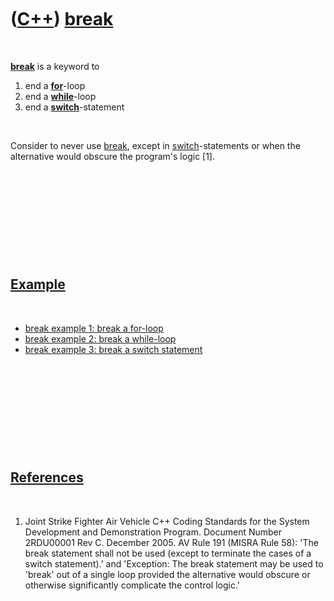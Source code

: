



 

 

 

 

 

([C++](Cpp.htm)) [break](CppBreak.htm)
======================================

 

**[break](CppBreak.htm)** is a keyword to

1.  end a **[for](CppFor.htm)**-loop
2.  end a **[while](CppWhile.htm)**-loop
3.  end a **[switch](CppSwitch.htm)**-statement

 

Consider to never use [break](CppBreak.htm), except in
[switch](CppSwitch.htm)-statements or when the alternative would obscure
the program's logic \[1\].

 

 

 

 

 

[Example](CppExample.htm)
-------------------------

 

-   [break example 1: break a for-loop](CppBreakExample1.htm)
-   [break example 2: break a while-loop](CppBreakExample2.htm)
-   [break example 3: break a switch statement](CppBreakExample3.htm)

 

 

 

 

 

[References](CppReferences.htm)
-------------------------------

 

1.  Joint Strike Fighter Air Vehicle C++ Coding Standards for the System
    Development and Demonstration Program. Document Number 2RDU00001
    Rev C. December 2005. AV Rule 191 (MISRA Rule 58): 'The break
    statement shall not be used (except to terminate the cases of a
    switch statement).' and 'Exception: The break statement may be used
    to 'break' out of a single loop provided the alternative would
    obscure or otherwise significantly complicate the control logic.'

 

 

 

 

 





 



